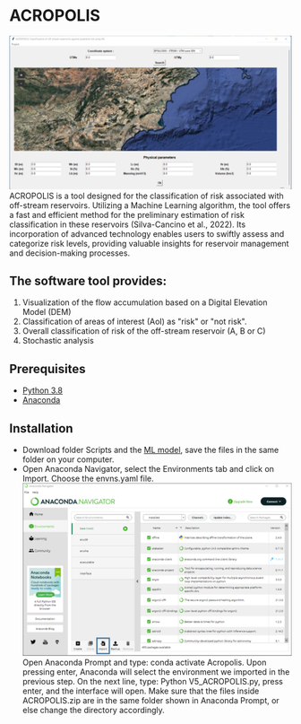 # ACROPOLIS
![Window](Images/Window.png)
ACROPOLIS is a  tool designed for the classification of risk associated with off-stream reservoirs. Utilizing a  Machine Learning algorithm, the tool offers a fast and efficient method for the preliminary estimation of risk classification in these reservoirs (Silva-Cancino et al., 2022). Its incorporation of advanced technology enables users to swiftly assess and categorize risk levels, providing valuable insights for reservoir management and decision-making processes.

## The software tool provides:
1. Visualization of the flow accumulation based on a Digital Elevation Model (DEM)
2. Classification of areas of interest (AoI) as "risk" or "not risk".
3. Overall classification of risk of the off-stream reservoir (A, B or C)
4. Stochastic analysis

## Prerequisites 
* [Python 3.8](https://www.python.org/downloads/release/python-380/)
* [Anaconda](https://www.anaconda.com/download)

 ## Installation  
* Download folder Scripts and the [ML model](https://drive.google.com/file/d/1LAI0xOYKKjGAjZYNjWS_DYsMXkeV5zJR/view?usp=drive_link), save the files in the same folder on your computer.
* Open Anaconda Navigator, select the Environments tab and click on Import. Choose the envns.yaml file.
  ![Anaconda](Images/Anaconda.bmp)
Open Anaconda Prompt and type: conda activate Acropolis. Upon pressing enter, Anaconda will select the environment we imported in the previous step.
On the next line, type: Python V5_ACROPOLIS.py, press enter, and the interface will open. Make sure that the files inside ACROPOLIS.zip are in the same folder shown in Anaconda Prompt, or else change the directory accordingly. 
